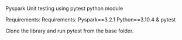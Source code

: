 Pyspark Unit testing using pytest python module

Requirements:
Requirements: Pyspark==3.2.1 Python==3.10.4 & pytest 

Clone the library and run pytest from the base folder.
